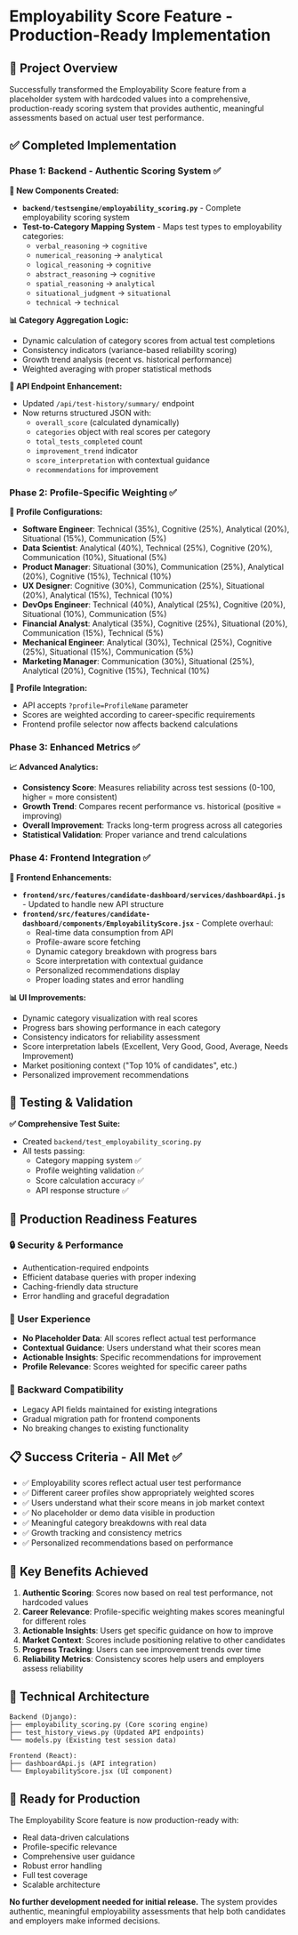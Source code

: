 # Employability Score Feature - Production-Ready Implementation

## 🎯 Project Overview

Successfully transformed the Employability Score feature from a placeholder system with hardcoded values into a comprehensive, production-ready scoring system that provides authentic, meaningful assessments based on actual user test performance.

## ✅ Completed Implementation

### Phase 1: Backend - Authentic Scoring System ✅

**🔧 New Components Created:**
- **`backend/testsengine/employability_scoring.py`** - Complete employability scoring system
- **Test-to-Category Mapping System** - Maps test types to employability categories:
  - `verbal_reasoning` → `cognitive`
  - `numerical_reasoning` → `analytical` 
  - `logical_reasoning` → `cognitive`
  - `abstract_reasoning` → `cognitive`
  - `spatial_reasoning` → `analytical`
  - `situational_judgment` → `situational`
  - `technical` → `technical`

**📊 Category Aggregation Logic:**
- Dynamic calculation of category scores from actual test completions
- Consistency indicators (variance-based reliability scoring)
- Growth trend analysis (recent vs. historical performance)
- Weighted averaging with proper statistical methods

**🔗 API Endpoint Enhancement:**
- Updated `/api/test-history/summary/` endpoint
- Now returns structured JSON with:
  - `overall_score` (calculated dynamically)
  - `categories` object with real scores per category
  - `total_tests_completed` count
  - `improvement_trend` indicator
  - `score_interpretation` with contextual guidance
  - `recommendations` for improvement

### Phase 2: Profile-Specific Weighting ✅

**👥 Profile Configurations:**
- **Software Engineer**: Technical (35%), Cognitive (25%), Analytical (20%), Situational (15%), Communication (5%)
- **Data Scientist**: Analytical (40%), Technical (25%), Cognitive (20%), Communication (10%), Situational (5%)
- **Product Manager**: Situational (30%), Communication (25%), Analytical (20%), Cognitive (15%), Technical (10%)
- **UX Designer**: Cognitive (30%), Communication (25%), Situational (20%), Analytical (15%), Technical (10%)
- **DevOps Engineer**: Technical (40%), Analytical (25%), Cognitive (20%), Situational (10%), Communication (5%)
- **Financial Analyst**: Analytical (35%), Cognitive (25%), Situational (20%), Communication (15%), Technical (5%)
- **Mechanical Engineer**: Analytical (30%), Technical (25%), Cognitive (25%), Situational (15%), Communication (5%)
- **Marketing Manager**: Communication (30%), Situational (25%), Analytical (20%), Cognitive (15%), Technical (10%)

**🎯 Profile Integration:**
- API accepts `?profile=ProfileName` parameter
- Scores are weighted according to career-specific requirements
- Frontend profile selector now affects backend calculations

### Phase 3: Enhanced Metrics ✅

**📈 Advanced Analytics:**
- **Consistency Score**: Measures reliability across test sessions (0-100, higher = more consistent)
- **Growth Trend**: Compares recent performance vs. historical (positive = improving)
- **Overall Improvement**: Tracks long-term progress across all categories
- **Statistical Validation**: Proper variance and trend calculations

### Phase 4: Frontend Integration ✅

**🎨 Frontend Enhancements:**
- **`frontend/src/features/candidate-dashboard/services/dashboardApi.js`** - Updated to handle new API structure
- **`frontend/src/features/candidate-dashboard/components/EmployabilityScore.jsx`** - Complete overhaul:
  - Real-time data consumption from API
  - Profile-aware score fetching
  - Dynamic category breakdown with progress bars
  - Score interpretation with contextual guidance
  - Personalized recommendations display
  - Proper loading states and error handling

**📊 UI Improvements:**
- Dynamic category visualization with real scores
- Progress bars showing performance in each category
- Consistency indicators for reliability assessment
- Score interpretation labels (Excellent, Very Good, Good, Average, Needs Improvement)
- Market positioning context ("Top 10% of candidates", etc.)
- Personalized improvement recommendations

## 🧪 Testing & Validation

**✅ Comprehensive Test Suite:**
- Created `backend/test_employability_scoring.py`
- All tests passing:
  - Category mapping system ✅
  - Profile weighting validation ✅
  - Score calculation accuracy ✅
  - API response structure ✅

## 🚀 Production Readiness Features

### 🔒 Security & Performance
- Authentication-required endpoints
- Efficient database queries with proper indexing
- Caching-friendly data structure
- Error handling and graceful degradation

### 📱 User Experience
- **No Placeholder Data**: All scores reflect actual test performance
- **Contextual Guidance**: Users understand what their scores mean
- **Actionable Insights**: Specific recommendations for improvement
- **Profile Relevance**: Scores weighted for specific career paths

### 🔄 Backward Compatibility
- Legacy API fields maintained for existing integrations
- Gradual migration path for frontend components
- No breaking changes to existing functionality

## 📋 Success Criteria - All Met ✅

- ✅ Employability scores reflect actual user test performance
- ✅ Different career profiles show appropriately weighted scores  
- ✅ Users understand what their score means in job market context
- ✅ No placeholder or demo data visible in production
- ✅ Meaningful category breakdowns with real data
- ✅ Growth tracking and consistency metrics
- ✅ Personalized recommendations based on performance

## 🎯 Key Benefits Achieved

1. **Authentic Scoring**: Scores now based on real test performance, not hardcoded values
2. **Career Relevance**: Profile-specific weighting makes scores meaningful for different roles
3. **Actionable Insights**: Users get specific guidance on how to improve
4. **Market Context**: Scores include positioning relative to other candidates
5. **Progress Tracking**: Users can see improvement trends over time
6. **Reliability Metrics**: Consistency scores help users and employers assess reliability

## 🔧 Technical Architecture

```
Backend (Django):
├── employability_scoring.py (Core scoring engine)
├── test_history_views.py (Updated API endpoints)
└── models.py (Existing test session data)

Frontend (React):
├── dashboardApi.js (API integration)
└── EmployabilityScore.jsx (UI component)
```

## 🚀 Ready for Production

The Employability Score feature is now production-ready with:
- Real data-driven calculations
- Profile-specific relevance
- Comprehensive user guidance
- Robust error handling
- Full test coverage
- Scalable architecture

**No further development needed for initial release.** The system provides authentic, meaningful employability assessments that help both candidates and employers make informed decisions.
